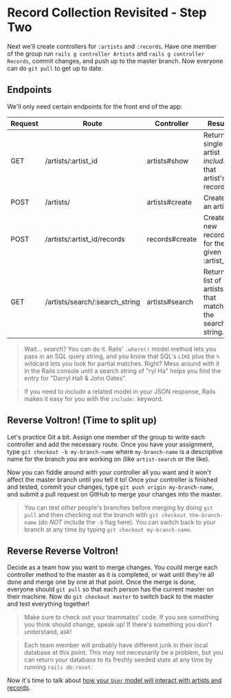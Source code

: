# Record Collection Revisited - Step Two

Next we'll create controllers for `:artists` and `:records`. Have one member of the group run `rails g controller Artists` and `rails g controller Records`, commit changes, and push up to the master branch. Now everyone can do `git pull` to get up to date.

## Endpoints

We'll only need certain endpoints for the front end of the app:

| Request | Route | Controller | Result |
| --- | --- | --- | --- |
| GET | /artists/:artist_id | artists#show | Return a single artist *including* that artist's records. |
| POST | /artists/ | artists#create | Create an artist. |
| POST | /artists/:artist_id/records | records#create | Create a new record for the given :artist_id. |
| GET | /artists/search/:search_string | artists#search | Return a list of artists that match the search string. |

>Wait... *search*? You can do it. Rails' `.where()` model method lets you pass in an SQL query string, and you know that SQL's `LIKE` plus the `%` wildcard lets you look for partial matches. Right? Mess around with it in the Rails console until a search string of "ryl Ha" helps you find the entry for "Darryl Hall & John Oates".

>If you need to *include* a related model in your JSON response, Rails makes it easy for you with the `include:` keyword.

## Reverse Voltron! (Time to split up)

Let's practice Git a bit. Assign one member of the group to write each controller and add the necessary route. Once you have your assignment, type `git checkout -b my-branch-name` where `my-branch-name` is a descriptive name for the branch *you* are working on (like `artist-search` or the like).

Now you can fiddle around with your controller all you want and it won't affect the master branch until you tell it to! Once your controller is finished and tested, commit your changes, type `git push origin my-branch-name`, and submit a pull request on GitHub to merge your changes into the master.

>You can test *other* people's branches before merging by doing `git pull` and then checking out the branch with `git checkout the-branch-name` (do *NOT* include the `-b` flag here). You can switch back to your branch at any time by typing `git checkout my-branch-name`.

## Reverse Reverse Voltron!

Decide as a team how you want to merge changes. You could merge each controller method to the master as it is completed, or wait until they're all done and merge one by one at that point. Once the merge is done, everyone should `git pull` so that each person has the current master on their machine. Now do `git checkout master` to switch back to the master and test everything together!

>Make sure to check out your teammates' code. If you see something you think should change, speak up! If there's something you don't understand, ask!

>Each team member will probably have different junk in their local database at this point. This may not necessarily be a problem, but you can return your database to its freshly seeded state at any time by running `rails db:reset`.

Now it's time to talk about [how your `User` model will interact with artists and records](StepThree.md).
